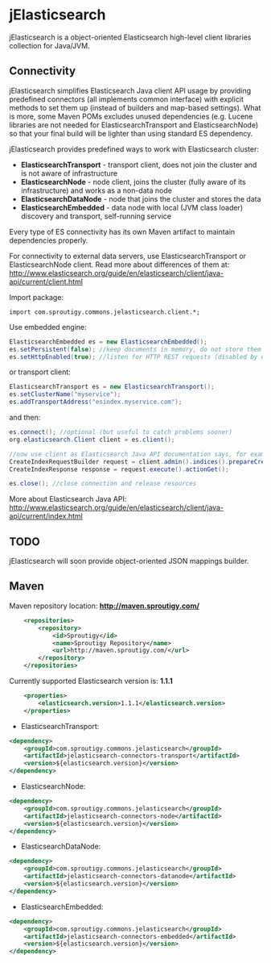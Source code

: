 jElasticsearch
==============

jElasticsearch is a object-oriented Elasticsearch high-level client libraries collection for Java/JVM.


Connectivity
--------------

jElasticsearch simplifies Elasticsearch Java client API usage by providing predefined connectors (all implements common interface) with explicit methods to set them up (instead of builders and map-based settings). What is more, some Maven POMs excludes unused dependencies (e.g. Lucene libraries are not needed for ElasticsearchTransport and ElasticsearchNode) so that your final build will be lighter than using standard ES dependency.

jElasticsearch provides predefined ways to work with Elasticsearch cluster:
- **ElasticsearchTransport** - transport client, does not join the cluster and is not aware of infrastructure
- **ElasticsearchNode** - node client, joins the cluster (fully aware of its infrastructure) and works as a non-data node
- **ElasticsearchDataNode** - node that joins the cluster and stores the data
- **ElasticsearchEmbedded** - data node with local (JVM class loader) discovery and transport, self-running service

Every type of ES connectivity has its own Maven artifact to maintain dependencies properly.

For connectivity to external data servers, use ElasticsearchTransport or ElasticsearchNode client. Read more about differences of them at: http://www.elasticsearch.org/guide/en/elasticsearch/client/java-api/current/client.html

Import package:
```
import com.sproutigy.commons.jelasticsearch.client.*;
```

Use embedded engine:
```Java
ElasticsearchEmbedded es = new ElasticsearchEmbedded();
es.setPersistent(false); //keep documents in memory, do not store them
es.setHttpEnabled(true); //listen for HTTP REST requests (disabled by default)
```

or transport client:
```Java
ElasticsearchTransport es = new ElasticsearchTransport();
es.setClusterName("myservice");
es.addTransportAddress("esindex.myservice.com");
```

and then:
```Java
es.connect(); //optional (but useful to catch problems sooner)
org.elasticsearch.Client client = es.client();

//now use client as Elasticsearch Java API documentation says, for example:
CreateIndexRequestBuilder request = client.admin().indices().prepareCreate("testindex");
CreateIndexResponse response = request.execute().actionGet();

es.close(); //close connection and release resources
```


More about Elasticsearch Java API:
http://www.elasticsearch.org/guide/en/elasticsearch/client/java-api/current/index.html


TODO
--------------
jElasticsearch will soon provide object-oriented JSON mappings builder.


Maven
--------------

Maven repository location: **http://maven.sproutigy.com/**
```XML
    <repositories>
        <repository>
            <id>Sproutigy</id>
            <name>Sproutigy Repository</name>
            <url>http://maven.sproutigy.com/</url>
        </repository>
    </repositories>
```

Currently supported Elasticsearch version is: **1.1.1**
```XML
    <properties>
        <elasticsearch.version>1.1.1</elasticsearch.version>
    </properties>
```

- ElasticsearchTransport:
```XML
<dependency>
    <groupId>com.sproutigy.commons.jelasticsearch</groupId>
    <artifactId>jelasticsearch-connectors-transport</artifactId>
    <version>${elasticsearch.version}</version>
</dependency>
```

- ElasticsearchNode:
```XML
<dependency>
    <groupId>com.sproutigy.commons.jelasticsearch</groupId>
    <artifactId>jelasticsearch-connectors-node</artifactId>
    <version>${elasticsearch.version}</version>
</dependency>
```

- ElasticsearchDataNode:
```XML
<dependency>
    <groupId>com.sproutigy.commons.jelasticsearch</groupId>
    <artifactId>jelasticsearch-connectors-datanode</artifactId>
    <version>${elasticsearch.version}</version>
</dependency>
```

- ElasticsearchEmbedded:
```XML
<dependency>
    <groupId>com.sproutigy.commons.jelasticsearch</groupId>
    <artifactId>jelasticsearch-connectors-embedded</artifactId>
    <version>${elasticsearch.version}</version>
</dependency>
```
